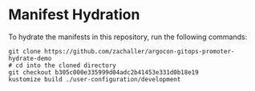 # Manifest Hydration

To hydrate the manifests in this repository, run the following commands:

```shell
git clone https://github.com/zachaller/argocon-gitops-promoter-hydrate-demo
# cd into the cloned directory
git checkout b305c000e335999d04adc2b41453e331d0b18e19
kustomize build ./user-configuration/development
```
